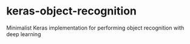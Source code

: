 # keras-object-recognition
Minimalist Keras implementation for performing object recognition with deep learning
